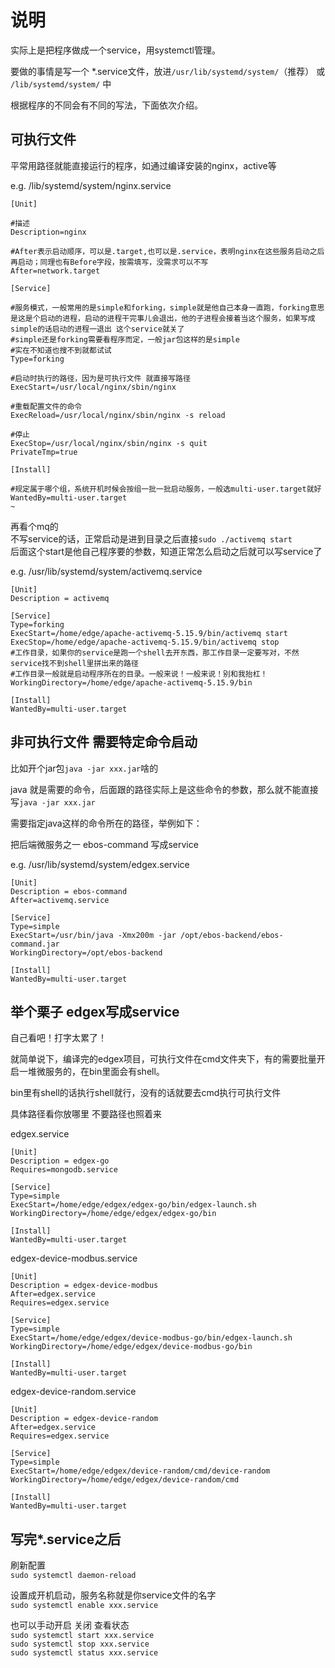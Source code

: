 # 说明

实际上是把程序做成一个service，用systemctl管理。

要做的事情是写一个 *.service文件，放进`/usr/lib/systemd/system/`（推荐） 或 `/lib/systemd/system/` 中

根据程序的不同会有不同的写法，下面依次介绍。

## 可执行文件
平常用路径就能直接运行的程序，如通过编译安装的nginx，active等

e.g. /lib/systemd/system/nginx.service
```
[Unit]

#描述
Description=nginx

#After表示启动顺序，可以是.target,也可以是.service，表明nginx在这些服务启动之后再启动；同理也有Before字段，按需填写，没需求可以不写
After=network.target

[Service]

#服务模式，一般常用的是simple和forking，simple就是他自己本身一直跑，forking意思是这是个启动的进程，启动的进程干完事儿会退出，他的子进程会接着当这个服务，如果写成simple的话启动的进程一退出 这个service就关了
#simple还是forking需要看程序而定，一般jar包这样的是simple
#实在不知道也搜不到就都试试
Type=forking

#启动时执行的路径，因为是可执行文件 就直接写路径
ExecStart=/usr/local/nginx/sbin/nginx

#重载配置文件的命令
ExecReload=/usr/local/nginx/sbin/nginx -s reload

#停止
ExecStop=/usr/local/nginx/sbin/nginx -s quit
PrivateTmp=true

[Install]

#规定属于哪个组，系统开机时候会按组一批一批启动服务，一般选multi-user.target就好
WantedBy=multi-user.target
~                                
```

再看个mq的  
不写service的话，正常启动是进到目录之后直接`sudo ./activemq start`   
后面这个start是他自己程序要的参数，知道正常怎么启动之后就可以写service了

e.g. /usr/lib/systemd/system/activemq.service
```
[Unit]
Description = activemq

[Service]
Type=forking
ExecStart=/home/edge/apache-activemq-5.15.9/bin/activemq start
ExecStop=/home/edge/apache-activemq-5.15.9/bin/activemq stop
#工作目录，如果你的service是跑一个shell去开东西，那工作目录一定要写对，不然service找不到shell里拼出来的路径
#工作目录一般就是启动程序所在的目录。一般来说！一般来说！别和我抬杠！
WorkingDirectory=/home/edge/apache-activemq-5.15.9/bin

[Install]
WantedBy=multi-user.target
```
## 非可执行文件 需要特定命令启动

比如开个jar包`java -jar xxx.jar`啥的

java 就是需要的命令，后面跟的路径实际上是这些命令的参数，那么就不能直接写`java -jar xxx.jar`

需要指定java这样的命令所在的路径，举例如下：

把后端微服务之一 ebos-command 写成service

e.g. /usr/lib/systemd/system/edgex.service
```
[Unit]
Description = ebos-command
After=activemq.service

[Service]
Type=simple
ExecStart=/usr/bin/java -Xmx200m -jar /opt/ebos-backend/ebos-command.jar
WorkingDirectory=/opt/ebos-backend

[Install]
WantedBy=multi-user.target
```
## 举个栗子 edgex写成service
自己看吧！打字太累了！

就简单说下，编译完的edgex项目，可执行文件在cmd文件夹下，有的需要批量开启一堆微服务的，在bin里面会有shell。

bin里有shell的话执行shell就行，没有的话就要去cmd执行可执行文件

具体路径看你放哪里 不要路径也照着来

edgex.service
```
[Unit]
Description = edgex-go
Requires=mongodb.service

[Service]
Type=simple
ExecStart=/home/edge/edgex/edgex-go/bin/edgex-launch.sh
WorkingDirectory=/home/edge/edgex/edgex-go/bin

[Install]
WantedBy=multi-user.target                            
```

edgex-device-modbus.service
```
[Unit]
Description = edgex-device-modbus
After=edgex.service
Requires=edgex.service

[Service]
Type=simple
ExecStart=/home/edge/edgex/device-modbus-go/bin/edgex-launch.sh
WorkingDirectory=/home/edge/edgex/device-modbus-go/bin

[Install]
WantedBy=multi-user.target
```

edgex-device-random.service
```
[Unit]
Description = edgex-device-random
After=edgex.service
Requires=edgex.service

[Service]
Type=simple
ExecStart=/home/edge/edgex/device-random/cmd/device-random
WorkingDirectory=/home/edge/edgex/device-random/cmd

[Install]
WantedBy=multi-user.target
```
## 写完*.service之后
刷新配置  
`sudo systemctl daemon-reload`  

设置成开机启动，服务名称就是你service文件的名字  
`sudo systemctl enable xxx.service`

也可以手动开启 关闭 查看状态  
`sudo systemctl start xxx.service`  
`sudo systemctl stop xxx.service`  
`sudo systemctl status xxx.service`
